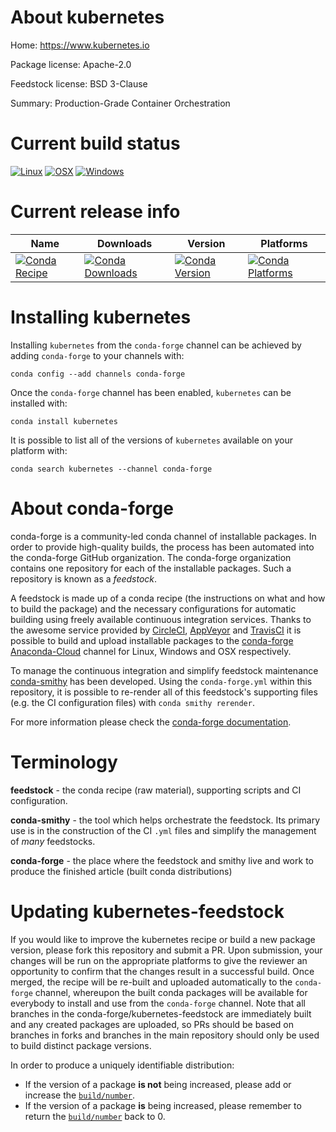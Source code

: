 About kubernetes
================

Home: https://www.kubernetes.io

Package license: Apache-2.0

Feedstock license: BSD 3-Clause

Summary: Production-Grade Container Orchestration



Current build status
====================

[![Linux](https://img.shields.io/circleci/project/github/conda-forge/kubernetes-feedstock/master.svg?label=Linux)](https://circleci.com/gh/conda-forge/kubernetes-feedstock)
[![OSX](https://img.shields.io/travis/conda-forge/kubernetes-feedstock/master.svg?label=macOS)](https://travis-ci.org/conda-forge/kubernetes-feedstock)
[![Windows](https://img.shields.io/appveyor/ci/conda-forge/kubernetes-feedstock/master.svg?label=Windows)](https://ci.appveyor.com/project/conda-forge/kubernetes-feedstock/branch/master)

Current release info
====================

| Name | Downloads | Version | Platforms |
| --- | --- | --- | --- |
| [![Conda Recipe](https://img.shields.io/badge/recipe-kubernetes-green.svg)](https://anaconda.org/conda-forge/kubernetes) | [![Conda Downloads](https://img.shields.io/conda/dn/conda-forge/kubernetes.svg)](https://anaconda.org/conda-forge/kubernetes) | [![Conda Version](https://img.shields.io/conda/vn/conda-forge/kubernetes.svg)](https://anaconda.org/conda-forge/kubernetes) | [![Conda Platforms](https://img.shields.io/conda/pn/conda-forge/kubernetes.svg)](https://anaconda.org/conda-forge/kubernetes) |

Installing kubernetes
=====================

Installing `kubernetes` from the `conda-forge` channel can be achieved by adding `conda-forge` to your channels with:

```
conda config --add channels conda-forge
```

Once the `conda-forge` channel has been enabled, `kubernetes` can be installed with:

```
conda install kubernetes
```

It is possible to list all of the versions of `kubernetes` available on your platform with:

```
conda search kubernetes --channel conda-forge
```


About conda-forge
=================

conda-forge is a community-led conda channel of installable packages.
In order to provide high-quality builds, the process has been automated into the
conda-forge GitHub organization. The conda-forge organization contains one repository
for each of the installable packages. Such a repository is known as a *feedstock*.

A feedstock is made up of a conda recipe (the instructions on what and how to build
the package) and the necessary configurations for automatic building using freely
available continuous integration services. Thanks to the awesome service provided by
[CircleCI](https://circleci.com/), [AppVeyor](https://www.appveyor.com/)
and [TravisCI](https://travis-ci.org/) it is possible to build and upload installable
packages to the [conda-forge](https://anaconda.org/conda-forge)
[Anaconda-Cloud](https://anaconda.org/) channel for Linux, Windows and OSX respectively.

To manage the continuous integration and simplify feedstock maintenance
[conda-smithy](https://github.com/conda-forge/conda-smithy) has been developed.
Using the ``conda-forge.yml`` within this repository, it is possible to re-render all of
this feedstock's supporting files (e.g. the CI configuration files) with ``conda smithy rerender``.

For more information please check the [conda-forge documentation](https://conda-forge.org/docs/).

Terminology
===========

**feedstock** - the conda recipe (raw material), supporting scripts and CI configuration.

**conda-smithy** - the tool which helps orchestrate the feedstock.
                   Its primary use is in the construction of the CI ``.yml`` files
                   and simplify the management of *many* feedstocks.

**conda-forge** - the place where the feedstock and smithy live and work to
                  produce the finished article (built conda distributions)


Updating kubernetes-feedstock
=============================

If you would like to improve the kubernetes recipe or build a new
package version, please fork this repository and submit a PR. Upon submission,
your changes will be run on the appropriate platforms to give the reviewer an
opportunity to confirm that the changes result in a successful build. Once
merged, the recipe will be re-built and uploaded automatically to the
`conda-forge` channel, whereupon the built conda packages will be available for
everybody to install and use from the `conda-forge` channel.
Note that all branches in the conda-forge/kubernetes-feedstock are
immediately built and any created packages are uploaded, so PRs should be based
on branches in forks and branches in the main repository should only be used to
build distinct package versions.

In order to produce a uniquely identifiable distribution:
 * If the version of a package **is not** being increased, please add or increase
   the [``build/number``](https://conda.io/docs/user-guide/tasks/build-packages/define-metadata.html#build-number-and-string).
 * If the version of a package **is** being increased, please remember to return
   the [``build/number``](https://conda.io/docs/user-guide/tasks/build-packages/define-metadata.html#build-number-and-string)
   back to 0.
